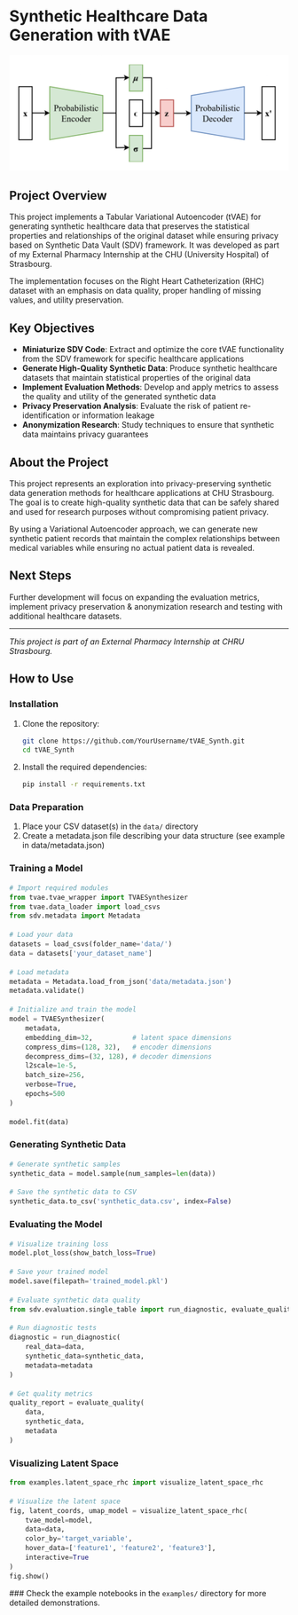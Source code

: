 # Synthetic Healthcare Data Generation with tVAE
![Reparameterized Variational Autoencoder](https://github.com/Martinfacot/tVAE_project/raw/dev/Images/Reparameterized_Variational_Autoencoder.png)

## Project Overview

This project implements a Tabular Variational Autoencoder (tVAE) for generating synthetic healthcare data that preserves the statistical properties and relationships of the original dataset while ensuring privacy based on Synthetic Data Vault (SDV) framework. It was developed as part of my External Pharmacy Internship at the CHU (University Hospital) of Strasbourg.

The implementation focuses on the Right Heart Catheterization (RHC) dataset with an emphasis on data quality, proper handling of missing values, and utility preservation.

## Key Objectives
- **Miniaturize SDV Code**: Extract and optimize the core tVAE functionality from the SDV framework for specific healthcare applications
- **Generate High-Quality Synthetic Data**: Produce synthetic healthcare datasets that maintain statistical properties of the original data
- **Implement Evaluation Methods**: Develop and apply metrics to assess the quality and utility of the generated synthetic data
- **Privacy Preservation Analysis**: Evaluate the risk of patient re-identification or information leakage
- **Anonymization Research**: Study techniques to ensure that synthetic data maintains privacy guarantees

## About the Project

This project represents an exploration into privacy-preserving synthetic data generation methods for healthcare applications at CHU Strasbourg. The goal is to create high-quality synthetic data that can be safely shared and used for research purposes without compromising patient privacy.

By using a Variational Autoencoder approach, we can generate new synthetic patient records that maintain the complex relationships between medical variables while ensuring no actual patient data is revealed.

## Next Steps

Further development will focus on expanding the evaluation metrics, implement privacy preservation & anonymization research and testing with additional healthcare datasets.

---
*This project is part of an External Pharmacy Internship at CHRU Strasbourg.*

## How to Use

### Installation

1. Clone the repository:
   ```bash
   git clone https://github.com/YourUsername/tVAE_Synth.git
   cd tVAE_Synth
   ```

2. Install the required dependencies:
   ```bash
   pip install -r requirements.txt
   ```

### Data Preparation

1. Place your CSV dataset(s) in the `data/` directory
2. Create a metadata.json file describing your data structure (see example in data/metadata.json)

### Training a Model

```python
# Import required modules
from tvae.tvae_wrapper import TVAESynthesizer
from tvae.data_loader import load_csvs
from sdv.metadata import Metadata

# Load your data
datasets = load_csvs(folder_name='data/')
data = datasets['your_dataset_name']

# Load metadata
metadata = Metadata.load_from_json('data/metadata.json')
metadata.validate()

# Initialize and train the model
model = TVAESynthesizer(
    metadata,
    embedding_dim=32,          # latent space dimensions
    compress_dims=(128, 32),   # encoder dimensions
    decompress_dims=(32, 128), # decoder dimensions
    l2scale=1e-5,
    batch_size=256,
    verbose=True,
    epochs=500
)

model.fit(data)
```

### Generating Synthetic Data

```python
# Generate synthetic samples
synthetic_data = model.sample(num_samples=len(data))

# Save the synthetic data to CSV
synthetic_data.to_csv('synthetic_data.csv', index=False)
```

### Evaluating the Model

```python
# Visualize training loss
model.plot_loss(show_batch_loss=True)

# Save your trained model
model.save(filepath='trained_model.pkl')

# Evaluate synthetic data quality
from sdv.evaluation.single_table import run_diagnostic, evaluate_quality

# Run diagnostic tests
diagnostic = run_diagnostic(
    real_data=data,
    synthetic_data=synthetic_data,
    metadata=metadata
)

# Get quality metrics
quality_report = evaluate_quality(
    data,
    synthetic_data,
    metadata
)
```

### Visualizing Latent Space

```python
from examples.latent_space_rhc import visualize_latent_space_rhc

# Visualize the latent space 
fig, latent_coords, umap_model = visualize_latent_space_rhc(
    tvae_model=model,
    data=data,
    color_by='target_variable',
    hover_data=['feature1', 'feature2', 'feature3'],
    interactive=True
)
fig.show()
```

### Check the example notebooks in the `examples/` directory for more detailed demonstrations.
